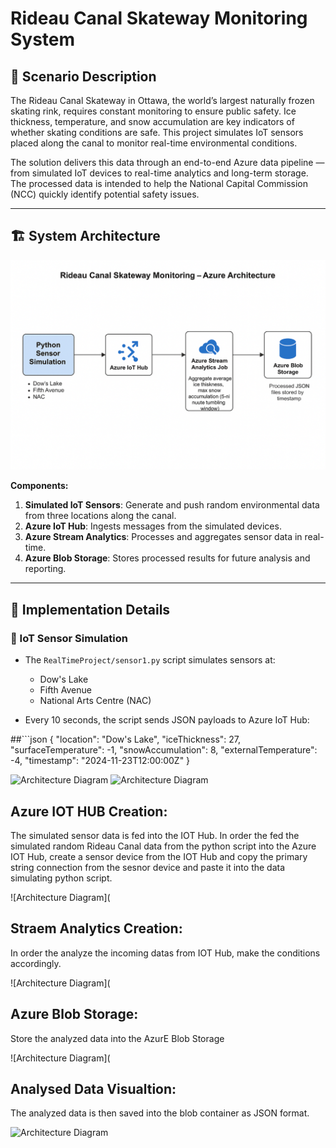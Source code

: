 # Rideau Canal Skateway Monitoring System

## 📘 Scenario Description

The Rideau Canal Skateway in Ottawa, the world’s largest naturally frozen skating rink, requires constant monitoring to ensure public safety. Ice thickness, temperature, and snow accumulation are key indicators of whether skating conditions are safe. This project simulates IoT sensors placed along the canal to monitor real-time environmental conditions.

The solution delivers this data through an end-to-end Azure data pipeline — from simulated IoT devices to real-time analytics and long-term storage. The processed data is intended to help the National Capital Commission (NCC) quickly identify potential safety issues.

---

## 🏗️ System Architecture

![Architecture Diagram](https://github.com/Saikarthick07/Rideau-Canal-Project---Real-time-Application/blob/main/Images/ArchitectureDiagram_RideauCanal.png)

**Components:**

1. **Simulated IoT Sensors**: Generate and push random environmental data from three locations along the canal.
2. **Azure IoT Hub**: Ingests messages from the simulated devices.
3. **Azure Stream Analytics**: Processes and aggregates sensor data in real-time.
4. **Azure Blob Storage**: Stores processed results for future analysis and reporting.

---

## 🔧 Implementation Details

### 📡 IoT Sensor Simulation

- The `RealTimeProject/sensor1.py` script simulates sensors at:
  - Dow's Lake
  - Fifth Avenue
  - National Arts Centre (NAC)

- Every 10 seconds, the script sends JSON payloads to Azure IoT Hub:

##```json
{
  "location": "Dow's Lake",
  "iceThickness": 27,
  "surfaceTemperature": -1,
  "snowAccumulation": 8,
  "externalTemperature": -4,
  "timestamp": "2024-11-23T12:00:00Z"
}

![Architecture Diagram]()
![Architecture Diagram]()



## Azure IOT HUB Creation:

The simulated sensor data is fed into the IOT Hub. In order the fed the simulated random Rideau Canal data from the python script into the Azure IOT Hub, create a sensor device from the IOT Hub and copy the primary string connection from the sesnor device and paste it into the data simulating python script.

![Architecture Diagram](

## Straem Analytics Creation:

In order the analyze the incoming datas from IOT Hub, make the conditions accordingly.


![Architecture Diagram](

## Azure Blob Storage:

Store the analyzed data into the AzurE Blob Storage 

![Architecture Diagram](

## Analysed Data Visualtion:

The analyzed data is then saved into the blob container as JSON format.

![Architecture Diagram]()









